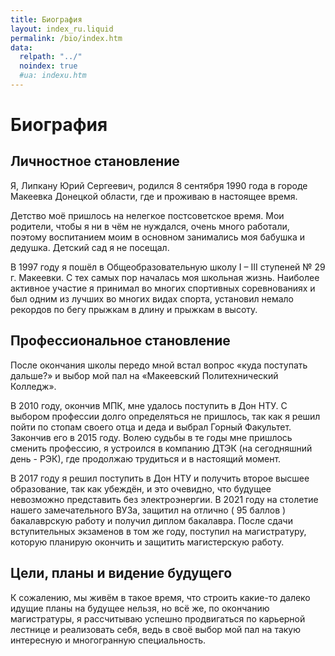 ```yaml
---
title: Биография
layout: index_ru.liquid
permalink: /bio/index.htm
data:
  relpath: "../"
  noindex: true
  #ua: indexu.htm
---
```

# Биография

## Личностное становление

Я, Липкану Юрий Сергеевич, родился 8 сентября 1990 года в городе Макеевка Донецкой области, где и проживаю в настоящее время.

Детство моё пришлось на нелегкое постсоветское время. Мои родители, чтобы я ни в чём не нуждался, очень много работали, поэтому воспитанием моим в основном занимались моя бабушка  и дедушка. Детский сад я не посещал.

В 1997 году я пошёл в Общеобразовательную школу I – III ступеней № 29 г. Макеевки. С тех самых пор началась моя школьная жизнь. Наиболее активное участие я принимал во многих спортивных соревнованиях и был одним из лучших во многих видах спорта, установил немало рекордов по бегу прыжкам в длину и прыжкам в высоту.

## Профессиональное становление

После окончания школы передо мной встал вопрос «куда поступать дальше?» и выбор мой пал на «Макеевский Политехнический Колледж».

В 2010 году, окончив МПК, мне удалось поступить в Дон НТУ. С выбором профессии долго определяться не пришлось, так как я решил пойти по стопам своего отца и деда и выбрал Горный Факультет. Закончив его в 2015 году. Волею судьбы в те годы мне пришлось сменить профессию, я устроился в компанию ДТЭК (на сегодняшний день - РЭК), где продолжаю трудиться и в настоящий момент.

В 2017 году я решил поступить в Дон НТУ и получить второе высшее образование, так как убеждён, и это очевидно, что будущее невозможно представить без электроэнергии. В 2021 году на столетие нашего замечательного ВУЗа,  защитил на отлично ( 95 баллов ) бакалаврскую работу и получил диплом бакалавра. После сдачи вступительных экзаменов в том же году, поступил на магистратуру, которую планирую окончить и защитить магистерскую работу.

## Цели, планы и видение будущего

К сожалению, мы живём в такое время, что строить какие-то далеко идущие планы на будущее нельзя, но всё же, по окончанию магистратуры, я рассчитываю успешно продвигаться по карьерной лестнице и реализовать себя, ведь в своё выбор мой пал на такую интересную и многогранную специальность.
